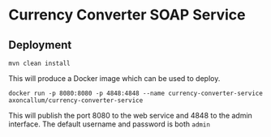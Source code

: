 # Currency Converter SOAP Service

## Deployment
```
mvn clean install
```

This will produce a Docker image which can be used to deploy.
```
docker run -p 8080:8080 -p 4848:4848 --name currency-converter-service axoncallum/currency-converter-service
```
This will publish the port 8080 to the web service and 4848 to the admin interface.
The default username and password is both `admin`